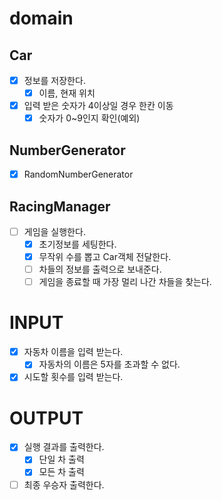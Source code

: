 # domain
## Car
- [X] 정보를 저장한다.
  - [X] 이름, 현재 위치
- [X] 입력 받은 숫자가 4이상일 경우 한칸 이동
  - [X] 숫자가 0~9인지 확인(예외)
  
## NumberGenerator
- [X] RandomNumberGenerator

## RacingManager
- [ ] 게임을 실행한다.
  - [X] 초기정보를 세팅한다.
  - [X] 무작위 수를 뽑고 Car객체 전달한다.
  - [ ] 차들의 정보를 출력으로 보내준다.
  - [ ] 게임을 종료할 때 가장 멀리 나간 차들을 찾는다.

# INPUT  
- [X] 자동차 이름을 입력 받는다.  
  - [X] 자동차의 이름은 5자를  초과할 수 없다.
- [X] 시도할 횟수를 입력 받는다.

# OUTPUT
- [X] 실행 결과를 출력한다.  
  - [X] 단일 차 출력
  - [X] 모든 차 출력
- [ ] 최종 우승자 출력한다.